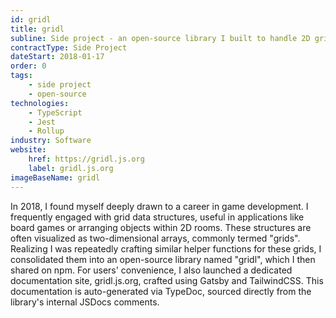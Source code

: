 ```yaml
---
id: gridl
title: gridl
subline: Side project - an open-source library I built to handle 2D grid data structures.
contractType: Side Project
dateStart: 2018-01-17
order: 0
tags: 
    - side project
    - open-source
technologies:
    - TypeScript
    - Jest
    - Rollup
industry: Software
website:
    href: https://gridl.js.org
    label: gridl.js.org
imageBaseName: gridl
---
```


In 2018, I found myself deeply drawn to a career in game development. I frequently engaged with grid data structures, useful in applications like board games or arranging objects within 2D rooms. These structures are often visualized as two-dimensional arrays, commonly termed "grids". Realizing I was repeatedly crafting similar helper functions for these grids, I consolidated them into an open-source library named "gridl", which I then shared on npm. For users' convenience, I also launched a dedicated documentation site, gridl.js.org, crafted using Gatsby and TailwindCSS. This documentation is auto-generated via TypeDoc, sourced directly from the library's internal JSDocs comments.